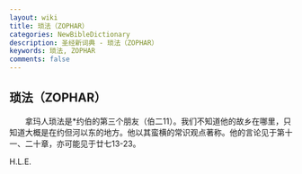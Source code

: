 ```yaml
---
layout: wiki
title: 琐法（ZOPHAR）
categories: NewBibleDictionary
description: 圣经新词典 - 琐法（ZOPHAR）
keywords: 琐法, ZOPHAR
comments: false
---
```


## 琐法（ZOPHAR）

　　拿玛人琐法是*约伯的第三个朋友（伯二11）。我们不知道他的故乡在哪里，只知道大概是在约但河以东的地方。他以其蛮横的常识观点著称。他的言论见于第十一、二十章，亦可能见于廿七13-23。

H.L.E.









